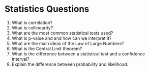 
# Statistics Questions

1. What is correlation? 
2. What is collinearity?
3. What are the most common statistical tests used?
4. What is p-value and and how can we interpret it?
5. What are the main ideas of the Law of Large Numbers?
6. What is the Central Limit theorem?
7. What is the difference between a statistical test and a confidence interval?
8. Explain the difference between probability and likelihood.
